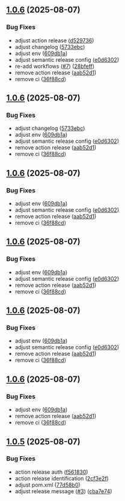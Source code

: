 ## [1.0.6](https://github.com/azifydev/facetec-aar/compare/v1.0.5...v1.0.6) (2025-08-07)


### Bug Fixes

* adjust action release ([d529736](https://github.com/azifydev/facetec-aar/commit/d529736570a43f492a9ac37941f57a92f07cf30d))
* adjust changelog ([5733ebc](https://github.com/azifydev/facetec-aar/commit/5733ebce60566ab79220945ccc42c075d362d2dc))
* adjust env ([609db1a](https://github.com/azifydev/facetec-aar/commit/609db1a793fd38535a8f608fa5d648f64086307c))
* adjust semantic release config ([e0d6302](https://github.com/azifydev/facetec-aar/commit/e0d6302019569565a8612e83779d1ed0d89634f8))
* re-add workflows ([#7](https://github.com/azifydev/facetec-aar/issues/7)) ([28bfeff](https://github.com/azifydev/facetec-aar/commit/28bfefffb17eeefd5e964982942600a2a8a86824))
* remove action release ([aab52d1](https://github.com/azifydev/facetec-aar/commit/aab52d1c617c6d15aae68f67f53a3e9839b4ce4a))
* remove ci ([36f88cd](https://github.com/azifydev/facetec-aar/commit/36f88cdff0b5bbdea32ede11ae4122dcc40fc7cb))

## [1.0.6](https://github.com/azifydev/facetec-aar/compare/v1.0.5...v1.0.6) (2025-08-07)


### Bug Fixes

* adjust changelog ([5733ebc](https://github.com/azifydev/facetec-aar/commit/5733ebce60566ab79220945ccc42c075d362d2dc))
* adjust env ([609db1a](https://github.com/azifydev/facetec-aar/commit/609db1a793fd38535a8f608fa5d648f64086307c))
* adjust semantic release config ([e0d6302](https://github.com/azifydev/facetec-aar/commit/e0d6302019569565a8612e83779d1ed0d89634f8))
* remove action release ([aab52d1](https://github.com/azifydev/facetec-aar/commit/aab52d1c617c6d15aae68f67f53a3e9839b4ce4a))
* remove ci ([36f88cd](https://github.com/azifydev/facetec-aar/commit/36f88cdff0b5bbdea32ede11ae4122dcc40fc7cb))

## [1.0.6](https://github.com/azifydev/facetec-aar/compare/v1.0.5...v1.0.6) (2025-08-07)


### Bug Fixes

* adjust env ([609db1a](https://github.com/azifydev/facetec-aar/commit/609db1a793fd38535a8f608fa5d648f64086307c))
* adjust semantic release config ([e0d6302](https://github.com/azifydev/facetec-aar/commit/e0d6302019569565a8612e83779d1ed0d89634f8))
* remove action release ([aab52d1](https://github.com/azifydev/facetec-aar/commit/aab52d1c617c6d15aae68f67f53a3e9839b4ce4a))
* remove ci ([36f88cd](https://github.com/azifydev/facetec-aar/commit/36f88cdff0b5bbdea32ede11ae4122dcc40fc7cb))

## [1.0.6](https://github.com/azifydev/facetec-aar/compare/v1.0.5...v1.0.6) (2025-08-07)


### Bug Fixes

* adjust env ([609db1a](https://github.com/azifydev/facetec-aar/commit/609db1a793fd38535a8f608fa5d648f64086307c))
* adjust semantic release config ([e0d6302](https://github.com/azifydev/facetec-aar/commit/e0d6302019569565a8612e83779d1ed0d89634f8))
* remove action release ([aab52d1](https://github.com/azifydev/facetec-aar/commit/aab52d1c617c6d15aae68f67f53a3e9839b4ce4a))
* remove ci ([36f88cd](https://github.com/azifydev/facetec-aar/commit/36f88cdff0b5bbdea32ede11ae4122dcc40fc7cb))

## [1.0.6](https://github.com/azifydev/facetec-aar/compare/v1.0.5...v1.0.6) (2025-08-07)


### Bug Fixes

* adjust env ([609db1a](https://github.com/azifydev/facetec-aar/commit/609db1a793fd38535a8f608fa5d648f64086307c))
* adjust semantic release config ([e0d6302](https://github.com/azifydev/facetec-aar/commit/e0d6302019569565a8612e83779d1ed0d89634f8))
* remove action release ([aab52d1](https://github.com/azifydev/facetec-aar/commit/aab52d1c617c6d15aae68f67f53a3e9839b4ce4a))
* remove ci ([36f88cd](https://github.com/azifydev/facetec-aar/commit/36f88cdff0b5bbdea32ede11ae4122dcc40fc7cb))

## [1.0.6](https://github.com/azifydev/facetec-aar/compare/v1.0.5...v1.0.6) (2025-08-07)


### Bug Fixes

* adjust env ([609db1a](https://github.com/azifydev/facetec-aar/commit/609db1a793fd38535a8f608fa5d648f64086307c))
* remove action release ([aab52d1](https://github.com/azifydev/facetec-aar/commit/aab52d1c617c6d15aae68f67f53a3e9839b4ce4a))
* remove ci ([36f88cd](https://github.com/azifydev/facetec-aar/commit/36f88cdff0b5bbdea32ede11ae4122dcc40fc7cb))

## [1.0.5](https://github.com/azifydev/facetec-aar/compare/v1.0.4...v1.0.5) (2025-08-07)


### Bug Fixes

* action release auth ([f561830](https://github.com/azifydev/facetec-aar/commit/f561830c81d0cdf570fab6febea189cffbcb8717))
* action release identification ([2cf3e2f](https://github.com/azifydev/facetec-aar/commit/2cf3e2f4c1ca7b78375f4ebed55e0fe5c3e49f10))
* adjust pom.xml ([77d58b0](https://github.com/azifydev/facetec-aar/commit/77d58b0a4b7f67dd08c01dc520ce9ade3f8cb053))
* adjust release message ([#3](https://github.com/azifydev/facetec-aar/issues/3)) ([cba7e74](https://github.com/azifydev/facetec-aar/commit/cba7e7419a5c8c1d24568c6518e815be520c5694))
